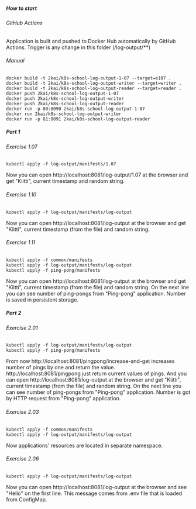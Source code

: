 ##### How to start

###### GitHub Actions

Application is built and pushed to Docker Hub automatically by GitHub Actions. Trigger is any change in this folder (/log-output/**)

###### Manual

```shell
docker build -t 2kai/k8s-school-log-output-1-07 --target=e107 .
docker build -t 2kai/k8s-school-log-output-writer --target=writer .
docker build -t 2kai/k8s-school-log-output-reader --target=reader .
docker push 2kai/k8s-school-log-output-1-07
docker push 2kai/k8s-school-log-output-writer
docker push 2kai/k8s-school-log-output-reader
docker run -p 80:8090 2kai/k8s-school-log-output-1-07
docker run 2kai/k8s-school-log-output-writer
docker run -p 81:8091 2kai/k8s-school-log-output-reader
```

##### Part 1

###### Exercise 1.07

```shell
kubectl apply -f log-output/manifests/1.07
```

Now you can open http://localhost:8081/log-output/1.07 at the browser and get "Kiitti", current timestamp and random
string.

###### Exercise 1.10

```shell
kubectl apply -f log-output/manifests/log-output
```

Now you can open http://localhost:8081/log-output at the browser and get "Kiitti", current timestamp (from the file) and
random string.

###### Exercise 1.11

```shell
kubectl apply -f common/manifests
kubectl apply -f log-output/manifests/log-output
kubectl apply -f ping-pong/manifests
```

Now you can open http://localhost:8081/log-output at the browser and get "Kiitti", current timestamp (from the file) and
random string. On the next line you can see number of ping-pongs from "Ping-pong" application. Number is saved in
persistent storage.

##### Part 2

###### Exercise 2.01

```shell
kubectl apply -f log-output/manifests/log-output
kubectl apply -f ping-pong/manifests
```

From now http://localhost:8081/pingpong/increase-and-get increases number of pings by one and return the
value. http://localhost:8081/pingpong just return current values of pings. And you can
open http://localhost:8081/log-output at the browser and get "Kiitti", current timestamp (from the file) and random
string. On the next line you can see number of ping-pongs from "Ping-pong" application. Number is got by HTTP request
from "Ping-pong" application.

###### Exercise 2.03

```shell
kubectl apply -f common/manifests
kubectl apply -f log-output/manifests/log-output
```

Now applications' resources are located in separate namespace.

###### Exercise 2.06

```shell
kubectl apply -f log-output/manifests/log-output
```

Now you can open http://localhost:8081/log-output at the browser and see "Hello" on the first line. This message comes
from .env file that is loaded from ConfigMap.
